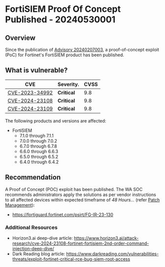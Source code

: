 # FortiSIEM Proof Of Concept Published - 20240530001

## Overview

Since the publication of [Advisory 20240207003](https://soc.cyber.wa.gov.au//advisories/20240207003-FortiSIEM-Critical-Command-Injection-Vulnerabilities), a proof-of-concept exploit (PoC) for Fortinet's FortiSIEM product has been published.

## What is vulnerable?

| CVE                                                                             | Severity.    | CVSS |
| ------------------------------------------------------------------------------- | ------------ | ---- |
| [CVE-2023-34992](https://cve.mitre.org/cgi-bin/cvename.cgi?name=CVE-2023-34992) | **Critical** | 9.8  |
| [CVE-2024-23108](https://cve.mitre.org/cgi-bin/cvename.cgi?name=CVE-2024-23108) | **Critical** | 9.8  |
| [CVE-2024-23109](https://cve.mitre.org/cgi-bin/cvename.cgi?name=CVE-2024-23109) | **Critical** | 9.8  |

The following products and versions are affected:

- FortiSIEM
  - 7.1.0 through 7.1.1
  - 7.0.0 through 7.0.2
  - 6.7.0 through 6.7.8
  - 6.6.0 through 6.6.3
  - 6.5.0 through 6.5.2
  - 6.4.0 through 6.4.2


## Recommendation

A Proof of Concept (POC) exploit has been published. The WA SOC recommends administrators apply the solutions as per vendor instructions to all affected devices within expected timeframe of *48 Hours...* (refer [Patch Management](../guidelines/patch-management.md)):

- <https://fortiguard.fortinet.com/psirt/FG-IR-23-130>

### Additional Resources

- Horizon3.ai deep-dive article: <https://www.horizon3.ai/attack-research/cve-2024-23108-fortinet-fortisiem-2nd-order-command-injection-deep-dive/>
- Dark Reading blog article: <https://www.darkreading.com/vulnerabilities-threats/exploit-fortinet-critical-rce-bug-siem-root-access>